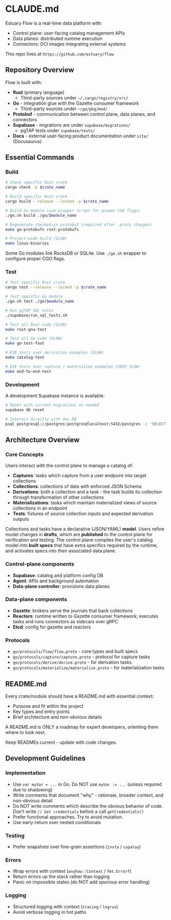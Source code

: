 # CLAUDE.md

Estuary Flow is a real-time data platform with:
- Control plane: user-facing catalog management APIs
- Data planes: distributed runtime execution
- Connectors: OCI images integrating external systems

This repo lives at `https://github.com/estuary/flow`

## Repository Overview

Flow is built with:
- **Rust** (primary language)
  - Third-party sources under `~/.cargo/registry/src/`
- **Go** - integration glue with the Gazette consumer framework
  - Third-party sources under `~/go/pkg/mod/`
- **Protobuf** - communication between control plane, data planes, and connectors
- **Supabase** - migrations are under `supabase/migrations/`
  - pgTAP tests under `supabase/tests/`
- **Docs** - external user-facing product documentation under `site/` (Docusaurus)

## Essential Commands

### Build

```bash
# Check specific Rust crate
cargo check -p $crate_name

# Build specific Rust crate
cargo build --release --locked -p $crate_name

# Build Go module (use wrapper script for proper CGO flags)
./go.sh build ./go/$module_name

# Regenerate checked-in protobuf (required after .proto changes)
make go-protobufs rust-protobufs

# Project-wide build (SLOW)
make linux-binaries
```

Some Go modules link RocksDB or SQLite.
Use `./go.sh` wrapper to configure proper CGO flags.

### Test

```bash
# Test specific Rust crate
cargo test --release --locked -p $crate_name

# Test specific Go module
./go.sh test ./go/$module_name

# Run pgTAP SQL tests
./supabase/run_sql_tests.sh

# Test all Rust code (SLOW)
make rust-gnu-test

# Test all Go code (SLOW)
make go-test-fast

# E2E tests over derivation examples (SLOW)
make catalog-test

# E2E tests over capture / materialize examples (VERY SLOW)
make end-to-end-test
```

### Development

A development Supabase instance is available:
```bash
# Reset with current migrations as needed
supabase db reset

# Interact directly with dev DB
psql postgresql://postgres:postgres@localhost:5432/postgres -c 'SELECT 1;'
```

## Architecture Overview

### Core Concepts

Users interact with the control plane to manage a catalog of:
- **Captures**: tasks which capture from a user endpoint into target collections
- **Collections**: collections of data with enforced JSON Schema
- **Derivations**: both a collection and a task - the task builds its collection through transformation of other collections
- **Materializations**: tasks which maintain materialized views of source collections in an endpoint
- **Tests**: fixtures of source collection inputs and expected derivation outputs

Collections and tasks have a declarative (JSON/YAML) **model**.
Users refine model changes in **drafts**, which are **published**
to the control plane for verification and testing.
The control plane compiles the user's catalog model into
**built specs** that have extra specifics required by the runtime,
and activates specs into their associated data plane.

### Control-plane components
- **Supabase**: catalog and platform config DB
- **Agent**: APIs and background automation
- **Data-plane controller**: provisions data planes

### Data-plane components
- **Gazette**: brokers serve the journals that back collections
- **Reactors**: runtime written to Gazette consumer framework;
  executes tasks and runs connectors as sidecars over gRPC
- **Etcd**: config for gazette and reactors

### Protocols

- `go/protocols/flow/flow.proto` - core types and built specs
- `go/protocols/capture/capture.proto` - protocol for capture tasks
- `go/protocols/derive/derive.proto` - for derivation tasks
- `go/protocols/materialize/materialize.proto` - for materialization tasks

## README.md

Every crate/module should have a README.md with essential context:
- Purpose and fit within the project
- Key types and entry points
- Brief architecture and non-obvious details

A README.md is ONLY a roadmap for expert developers,
orienting them where to look next.

Keep READMEs current - update with code changes.

## Development Guidelines

### Implementation
- Use `var myVar = ...` in Go. Do NOT use `myVar := ...` (unless required due to shadowing)
- Write comments that document "why" - rationale, broader context, and non-obvious detail
- Do NOT write comments which describe the obvious behavior of code.
  Don't write `// Get credentials` before a call `getCredentials()`
- Prefer functional approaches. Try to avoid mutation.
- Use early-return over nested conditionals

### Testing
- Prefer snapshots over fine-grain assertions (`insta` / `cupaloy`)

### Errors
- Wrap errors with context (`anyhow::Context` / `fmt.Errorf`)
- Return errors up the stack rather than logging
- Panic on impossible states (do NOT add spurious error handling)

### Logging
- Structured logging with context (`tracing` / `logrus`)
- Avoid verbose logging in hot paths
